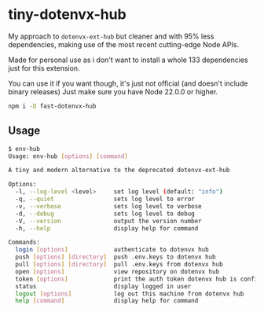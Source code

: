 # tiny-dotenvx-hub

My approach to `dotenvx-ext-hub` but cleaner and with 95% less dependencies, making use of the most recent cutting-edge Node APIs.

Made for personal use as i don't want to install a whole 133 dependencies just for this extension.

You can use it if you want though, it's just not official (and doesn't include binary releases) Just make sure you have Node 22.0.0 or higher.

```sh
npm i -D fast-dotenvx-hub
```

## Usage

```sh
$ env-hub
Usage: env-hub [options] [command]

A tiny and modern alternative to the deprecated dotenvx-ext-hub

Options:
  -l, --log-level <level>     set log level (default: "info")
  -q, --quiet                 sets log level to error
  -v, --verbose               sets log level to verbose
  -d, --debug                 sets log level to debug
  -V, --version               output the version number
  -h, --help                  display help for command

Commands:
  login [options]             authenticate to dotenvx hub
  push [options] [directory]  push .env.keys to dotenvx hub
  pull [options] [directory]  pull .env.keys from dotenvx hub
  open [options]              view repository on dotenvx hub
  token [options]             print the auth token dotenvx hub is configured to use
  status                      display logged in user
  logout [options]            log out this machine from dotenvx hub
  help [command]              display help for command
```
